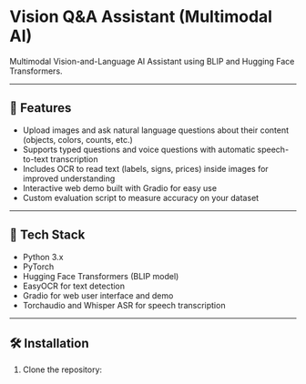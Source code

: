 # Vision Q&A Assistant (Multimodal AI)

Multimodal Vision-and-Language AI Assistant using BLIP and Hugging Face Transformers.

---

## 🚀 Features

- Upload images and ask natural language questions about their content (objects, colors, counts, etc.)  
- Supports typed questions and voice questions with automatic speech-to-text transcription  
- Includes OCR to read text (labels, signs, prices) inside images for improved understanding  
- Interactive web demo built with Gradio for easy use  
- Custom evaluation script to measure accuracy on your dataset  

---

## 🔧 Tech Stack

- Python 3.x  
- PyTorch  
- Hugging Face Transformers (BLIP model)  
- EasyOCR for text detection  
- Gradio for web user interface and demo  
- Torchaudio and Whisper ASR for speech transcription  

---

## 🛠️ Installation

1. Clone the repository:
